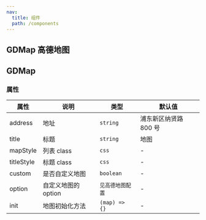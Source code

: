 ```yaml
---
nav:
  title: 组件
  path: /components
---
```


## GDMap 高德地图

<code src="./demos/demo1.tsx"></code>

## GDMap

### 属性

| 属性       | 说明                | 类型             | 默认值                |
| ---------- | ------------------- | ---------------- | --------------------- |
| address    | 地址                | `string`         | 浦东新区纳贤路 800 号 |
| title      | 标题                | `string`         | 地图                  |
| mapStyle   | 列表 class          | `css`            | -                     |
| titleStyle | 标题 class          | `css`            | -                     |
| custom     | 是否自定义地图      | `boolean`        | -                     |
| option     | 自定义地图的 option | `见高德地图配置` | -                     |
| init       | 地图初始化方法      | `(map) => {}`    | -                     |
